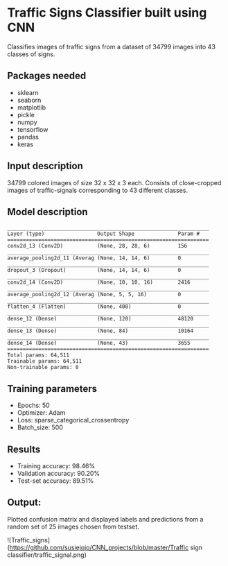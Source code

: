 # Traffic Signs Classifier built using CNN

Classifies images of traffic signs from a dataset of 34799 images into 43 classes of signs.

## Packages needed

- sklearn
- seaborn
- matplotlib
- pickle
- numpy
- tensorflow
- pandas
- keras

## Input description

34799 colored images of size 32 x 32 x 3 each. Consists of close-cropped images of traffic-signals corresponding to 43 different classes.

## Model description

```Model: "sequential"
_________________________________________________________________
Layer (type)                 Output Shape              Param #   
=================================================================
conv2d_13 (Conv2D)           (None, 28, 28, 6)         156       
_________________________________________________________________
average_pooling2d_11 (Averag (None, 14, 14, 6)         0         
_________________________________________________________________
dropout_3 (Dropout)          (None, 14, 14, 6)         0         
_________________________________________________________________
conv2d_14 (Conv2D)           (None, 10, 10, 16)        2416      
_________________________________________________________________
average_pooling2d_12 (Averag (None, 5, 5, 16)          0         
_________________________________________________________________
flatten_4 (Flatten)          (None, 400)               0         
_________________________________________________________________
dense_12 (Dense)             (None, 120)               48120     
_________________________________________________________________
dense_13 (Dense)             (None, 84)                10164     
_________________________________________________________________
dense_14 (Dense)             (None, 43)                3655      
=================================================================
Total params: 64,511
Trainable params: 64,511
Non-trainable params: 0
```
## Training parameters
- Epochs: 50
- Optimizer: Adam
- Loss: sparse_categorical_crossentropy
- Batch_size: 500

## Results

- Training accuracy: 98.46%
- Validation accuracy: 90.20%
- Test-set accuracy: 89.51%

## Output:

Plotted confusion matrix and displayed labels and predictions from a random set of 25 images chosen from testset.

![Traffic_signs](https://github.com/susiejojo/CNN_projects/blob/master/Traffic sign classifier/traffic_signal.png)



